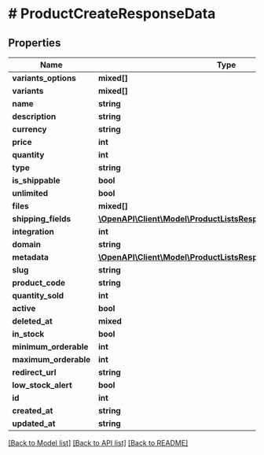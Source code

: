 # # ProductCreateResponseData

## Properties

Name | Type | Description | Notes
------------ | ------------- | ------------- | -------------
**variants_options** | **mixed[]** |  |
**variants** | **mixed[]** |  |
**name** | **string** |  |
**description** | **string** |  |
**currency** | **string** |  |
**price** | **int** |  |
**quantity** | **int** |  |
**type** | **string** |  |
**is_shippable** | **bool** |  |
**unlimited** | **bool** |  |
**files** | **mixed[]** |  |
**shipping_fields** | [**\OpenAPI\Client\Model\ProductListsResponseArrayShippingFields**](ProductListsResponseArrayShippingFields.md) |  |
**integration** | **int** |  |
**domain** | **string** |  |
**metadata** | [**\OpenAPI\Client\Model\ProductListsResponseArrayMetadata**](ProductListsResponseArrayMetadata.md) |  |
**slug** | **string** |  |
**product_code** | **string** |  |
**quantity_sold** | **int** |  |
**active** | **bool** |  |
**deleted_at** | **mixed** |  |
**in_stock** | **bool** |  |
**minimum_orderable** | **int** |  |
**maximum_orderable** | **int** |  |
**redirect_url** | **string** |  | [optional]
**low_stock_alert** | **bool** |  |
**id** | **int** |  |
**created_at** | **string** |  |
**updated_at** | **string** |  |

[[Back to Model list]](../../README.md#models) [[Back to API list]](../../README.md#endpoints) [[Back to README]](../../README.md)
